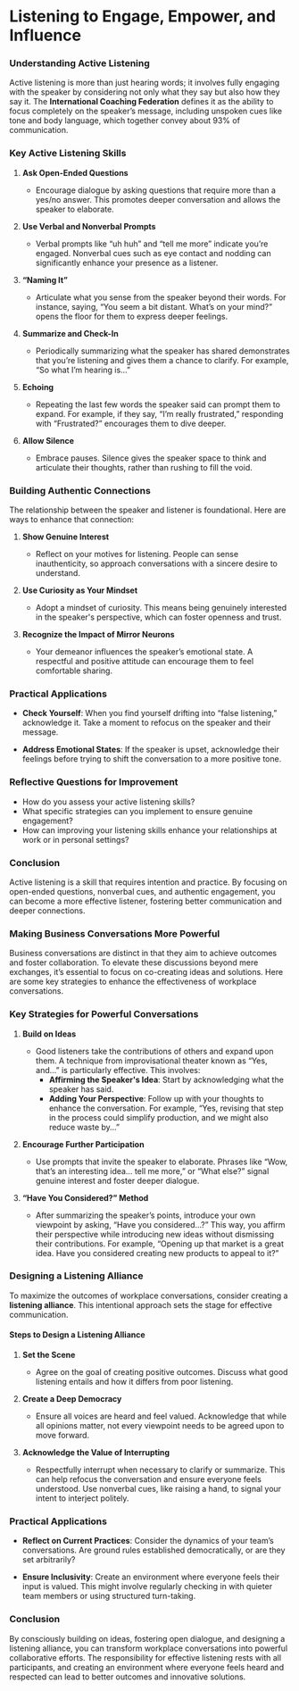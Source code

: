# Listening to Engage, Empower, and Influence

### Understanding Active Listening

Active listening is more than just hearing words; it involves fully engaging with the speaker by considering not only what they say but also how they say it. The **International Coaching Federation** defines it as the ability to focus completely on the speaker’s message, including unspoken cues like tone and body language, which together convey about 93% of communication. 

### Key Active Listening Skills

1. **Ask Open-Ended Questions**
   - Encourage dialogue by asking questions that require more than a yes/no answer. This promotes deeper conversation and allows the speaker to elaborate.

2. **Use Verbal and Nonverbal Prompts**
   - Verbal prompts like “uh huh” and “tell me more” indicate you’re engaged. Nonverbal cues such as eye contact and nodding can significantly enhance your presence as a listener.

3. **“Naming It”**
   - Articulate what you sense from the speaker beyond their words. For instance, saying, “You seem a bit distant. What’s on your mind?” opens the floor for them to express deeper feelings.

4. **Summarize and Check-In**
   - Periodically summarizing what the speaker has shared demonstrates that you’re listening and gives them a chance to clarify. For example, “So what I’m hearing is…”

5. **Echoing**
   - Repeating the last few words the speaker said can prompt them to expand. For example, if they say, “I’m really frustrated,” responding with “Frustrated?” encourages them to dive deeper.

6. **Allow Silence**
   - Embrace pauses. Silence gives the speaker space to think and articulate their thoughts, rather than rushing to fill the void.

### Building Authentic Connections

The relationship between the speaker and listener is foundational. Here are ways to enhance that connection:

1. **Show Genuine Interest**
   - Reflect on your motives for listening. People can sense inauthenticity, so approach conversations with a sincere desire to understand.

2. **Use Curiosity as Your Mindset**
   - Adopt a mindset of curiosity. This means being genuinely interested in the speaker's perspective, which can foster openness and trust.

3. **Recognize the Impact of Mirror Neurons**
   - Your demeanor influences the speaker’s emotional state. A respectful and positive attitude can encourage them to feel comfortable sharing.

### Practical Applications

- **Check Yourself**: When you find yourself drifting into “false listening,” acknowledge it. Take a moment to refocus on the speaker and their message.
  
- **Address Emotional States**: If the speaker is upset, acknowledge their feelings before trying to shift the conversation to a more positive tone.

### Reflective Questions for Improvement

- How do you assess your active listening skills?
- What specific strategies can you implement to ensure genuine engagement?
- How can improving your listening skills enhance your relationships at work or in personal settings?

### Conclusion

Active listening is a skill that requires intention and practice. By focusing on open-ended questions, nonverbal cues, and authentic engagement, you can become a more effective listener, fostering better communication and deeper connections.

### Making Business Conversations More Powerful

Business conversations are distinct in that they aim to achieve outcomes and foster collaboration. To elevate these discussions beyond mere exchanges, it’s essential to focus on co-creating ideas and solutions. Here are some key strategies to enhance the effectiveness of workplace conversations.

### Key Strategies for Powerful Conversations

1. **Build on Ideas**
   - Good listeners take the contributions of others and expand upon them. A technique from improvisational theater known as “Yes, and…” is particularly effective. This involves:
     - **Affirming the Speaker's Idea**: Start by acknowledging what the speaker has said.
     - **Adding Your Perspective**: Follow up with your thoughts to enhance the conversation. For example, “Yes, revising that step in the process could simplify production, and we might also reduce waste by…”

2. **Encourage Further Participation**
   - Use prompts that invite the speaker to elaborate. Phrases like “Wow, that’s an interesting idea… tell me more,” or “What else?” signal genuine interest and foster deeper dialogue.

3. **“Have You Considered?” Method**
   - After summarizing the speaker’s points, introduce your own viewpoint by asking, “Have you considered…?” This way, you affirm their perspective while introducing new ideas without dismissing their contributions. For example, “Opening up that market is a great idea. Have you considered creating new products to appeal to it?”

### Designing a Listening Alliance

To maximize the outcomes of workplace conversations, consider creating a **listening alliance**. This intentional approach sets the stage for effective communication.

#### Steps to Design a Listening Alliance

1. **Set the Scene**
   - Agree on the goal of creating positive outcomes. Discuss what good listening entails and how it differs from poor listening.

2. **Create a Deep Democracy**
   - Ensure all voices are heard and feel valued. Acknowledge that while all opinions matter, not every viewpoint needs to be agreed upon to move forward.

3. **Acknowledge the Value of Interrupting**
   - Respectfully interrupt when necessary to clarify or summarize. This can help refocus the conversation and ensure everyone feels understood. Use nonverbal cues, like raising a hand, to signal your intent to interject politely.

### Practical Applications

- **Reflect on Current Practices**: Consider the dynamics of your team’s conversations. Are ground rules established democratically, or are they set arbitrarily? 

- **Ensure Inclusivity**: Create an environment where everyone feels their input is valued. This might involve regularly checking in with quieter team members or using structured turn-taking.

### Conclusion

By consciously building on ideas, fostering open dialogue, and designing a listening alliance, you can transform workplace conversations into powerful collaborative efforts. The responsibility for effective listening rests with all participants, and creating an environment where everyone feels heard and respected can lead to better outcomes and innovative solutions.